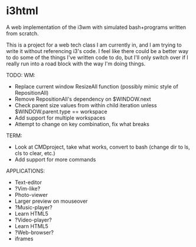 i3html
======

A web implementation of the i3wm with simulated bash+programs written from scratch.

This is a project for a web tech class I am currently in, and I am trying to write it without referencing i3's code. I feel like there could be a better way to do some of the things I've written code to do, but I'll only switch over if I really run into a road block with the way I'm doing things.

TODO:
 WM:
 - Replace current window ResizeAll function (possibly mimic style of RepositionAll)
 - Remove RepositionAll's dependency on $WINDOW.next
  - Check parent size values from within child iteration unless $WINDOW.parent.type == workspace
 - Add support for multiple workspaces
  - Attempt to change on key combination, fix what breaks
  
 TERM:
 - Look at CMDproject, take what works, convert to bash (change dir to ls, cls to clear, etc.)
  - Add support for more commands
 
 APPLICATIONS:
 - Text-editor
  - ?Vim-like?
 - Photo-viewer
  - Larger preview on mouseover
 - ?Music-player?
  - Learn HTML5
 - ?Video-player?
  - Learn HTML5
 - ?Web-browser?
  - iframes
